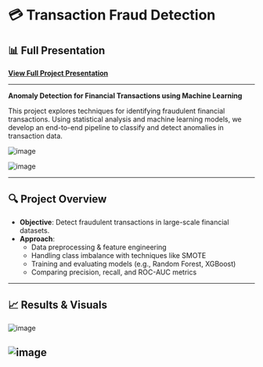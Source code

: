 # 💳 Transaction Fraud Detection

## 📊 Full Presentation

**[View Full Project Presentation](https://docs.google.com/presentation/d/1otY1pVKG5bx3xt2GuUNRZEsh8A8DXvX6dNXGuTuy6jM/edit?usp=sharing)**



---

**Anomaly Detection for Financial Transactions using Machine Learning**

This project explores techniques for identifying fraudulent financial transactions. Using statistical analysis and machine learning models, we develop an end-to-end pipeline to classify and detect anomalies in transaction data.

![image](https://github.com/user-attachments/assets/32323895-6100-404f-aa20-256c7344a788)

![image](https://github.com/user-attachments/assets/5a1d7658-8367-46cd-809b-0c7b8b33e7c2)

---

## 🔍 Project Overview

- **Objective**: Detect fraudulent transactions in large-scale financial datasets.
- **Approach**:
  - Data preprocessing & feature engineering
  - Handling class imbalance with techniques like SMOTE
  - Training and evaluating models (e.g., Random Forest, XGBoost)
  - Comparing precision, recall, and ROC-AUC metrics

---

## 📈 Results & Visuals

![image](https://github.com/user-attachments/assets/fbd5c1d6-547b-4e9a-8fcb-67fe5527f89a)

![image](https://github.com/user-attachments/assets/6eae7055-93e2-4c0c-b81a-259149154cee)
---

